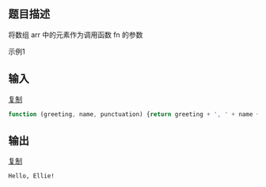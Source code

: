 ## 题目描述

将数组 arr 中的元素作为调用函数 fn 的参数

示例1

## 输入

[复制](javascript:void(0);)

```js
function (greeting, name, punctuation) {return greeting + ', ' + name + (punctuation || '!');}, ['Hello', 'Ellie', '!']
```

## 输出

[复制](javascript:void(0);)

```
Hello, Ellie!
```